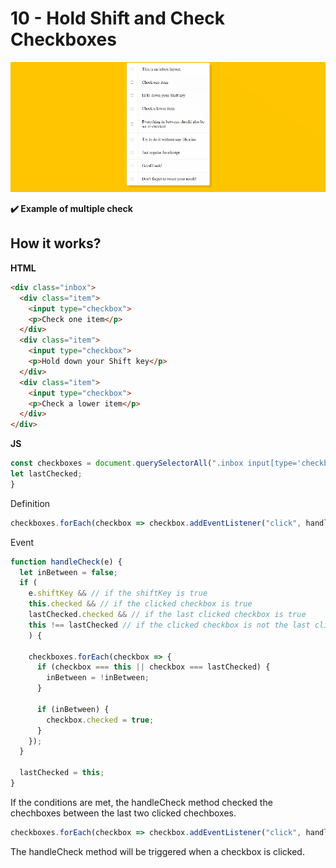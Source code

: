 # 10 - Hold Shift and Check Checkboxes

![](https://github.com/erhanersoz/JavaScript30/blob/master/Screenshots/demo_10.gif?raw=true)

**:heavy_check_mark: Example of multiple check**

## How it works?

**HTML**

```html
<div class="inbox">
  <div class="item">
    <input type="checkbox">
    <p>Check one item</p>
  </div>
  <div class="item">
    <input type="checkbox">
    <p>Hold down your Shift key</p>
  </div>
  <div class="item">
    <input type="checkbox">
    <p>Check a lower item</p>
  </div>
</div>
```

**JS**

```js
const checkboxes = document.querySelectorAll(".inbox input[type='checkbox']");
let lastChecked;
}
```
Definition

```js
checkboxes.forEach(checkbox => checkbox.addEventListener("click", handleCheck));
```
Event

```js
function handleCheck(e) {
  let inBetween = false;
  if (
    e.shiftKey && // if the shiftKey is true
    this.checked && // if the clicked checkbox is true
    lastChecked.checked && // if the last clicked checkbox is true
    this !== lastChecked // if the clicked checkbox is not the last clicked checkbox
    ) {

    checkboxes.forEach(checkbox => {
      if (checkbox === this || checkbox === lastChecked) {
        inBetween = !inBetween;
      }

      if (inBetween) {
        checkbox.checked = true;
      }
    });
  }

  lastChecked = this;
}
```
If the conditions are met, the handleCheck method checked the chechboxes between the last two clicked chechboxes.

```js
checkboxes.forEach(checkbox => checkbox.addEventListener("click", handleCheck));
```
The handleCheck method will be triggered when a checkbox is clicked.

